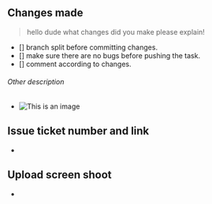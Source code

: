 ## Changes made

> hello dude what changes did you make please explain!

-   [] branch split before committing changes.
-   [] make sure there are no bugs before pushing the task.
-   [] comment according to changes.

###### Other description

-   ![This is an image]()

## Issue ticket number and link

-

## Upload screen shoot

-
